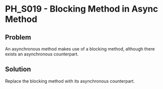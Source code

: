 # PH_S019 - Blocking Method in Async Method

## Problem

An asynchronous method makes use of a blocking method, although there exists an asynchronous counterpart.

## Solution

Replace the blocking method with its asynchronous counterpart.
